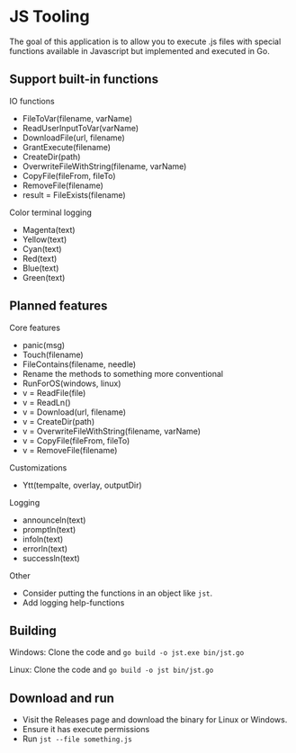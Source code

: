 # JS Tooling

The goal of this application is to allow you to execute .js files with special functions available in Javascript but implemented and executed in Go.


## Support built-in functions

IO functions
- FileToVar(filename, varName)
- ReadUserInputToVar(varName)
- DownloadFile(url, filename)
- GrantExecute(filename)
- CreateDir(path)
- OverwriteFileWithString(filename, varName)
- CopyFile(fileFrom, fileTo)
- RemoveFile(filename)
- result = FileExists(filename)

Color terminal logging
- Magenta(text)
- Yellow(text)
- Cyan(text)
- Red(text)
- Blue(text)
- Green(text)


## Planned features

Core features
- panic(msg)
- Touch(filename)
- FileContains(filename, needle)
- Rename the methods to something more conventional
- RunForOS(windows, linux)
- v = ReadFile(file)
- v = ReadLn()
- v = Download(url, filename)
- v = CreateDir(path)
- v = OverwriteFileWithString(filename, varName)
- v = CopyFile(fileFrom, fileTo)
- v = RemoveFile(filename)

Customizations
- Ytt(tempalte, overlay, outputDir)

Logging
- announceln(text)
- promptln(text)
- infoln(text)
- errorln(text)
- successln(text)

Other
- Consider putting the functions in an object like `jst`.
- Add logging help-functions

## Building

Windows: Clone the code and `go build -o jst.exe bin/jst.go`


Linux: Clone the code and `go build -o jst bin/jst.go`

## Download and run
- Visit the Releases page and download the binary for Linux or Windows.
- Ensure it has execute permissions
- Run `jst --file something.js` 